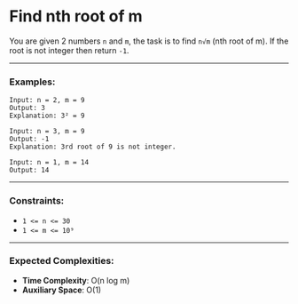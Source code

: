 # Find nth root of m

You are given 2 numbers `n` and `m`, the task is to find `n√m` (nth root of m). If the root is not integer then return `-1`.

---

### Examples:

```
Input: n = 2, m = 9  
Output: 3  
Explanation: 3² = 9
```

```
Input: n = 3, m = 9  
Output: -1  
Explanation: 3rd root of 9 is not integer.
```

```
Input: n = 1, m = 14  
Output: 14
```

---

### Constraints:
- `1 <= n <= 30`
- `1 <= m <= 10⁹`

---

### Expected Complexities:
- **Time Complexity**: O(n log m)
- **Auxiliary Space**: O(1)